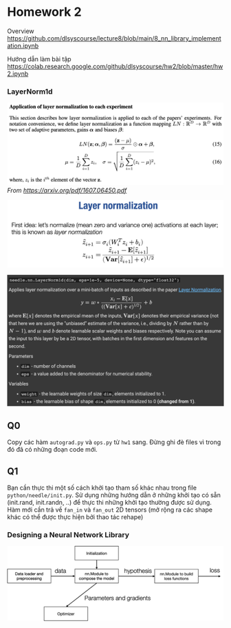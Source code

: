# Homework 2

Overview
https://github.com/dlsyscourse/lecture8/blob/main/8_nn_library_implementation.ipynb

Hướng dẫn làm bài tập
https://colab.research.google.com/github/dlsyscourse/hw2/blob/master/hw2.ipynb

### LayerNorm1d
![](files/layer-norm.png)
*From https://arxiv.org/pdf/1607.06450.pdf*

![](files/layer-norm2.png)

![](files/layer-norm3.png)

## Q0

Copy các hàm `autograd.py` và `ops.py` từ `hw1` sang. Đừng ghi đè files vì trong đó đã có những đoạn code mới.

## Q1

Bạn cần thực thi một số cách khởi tạo tham số khác nhau trong file `python/needle/init.py`. Sử dụng những hướng dẫn ở những khởi tạo có sẵn (init.rand, init.randn, ..) để thực thi những khởi tạo thường được sử dụng. Hàm mới cần trả về `fan_in` và `fan_out` 2D tensors (mở rộng ra các shape khác có thể được thực hiện bởi thao tác rehape)

### Designing a Neural Network Library
![](files/nn-design.jpg)
